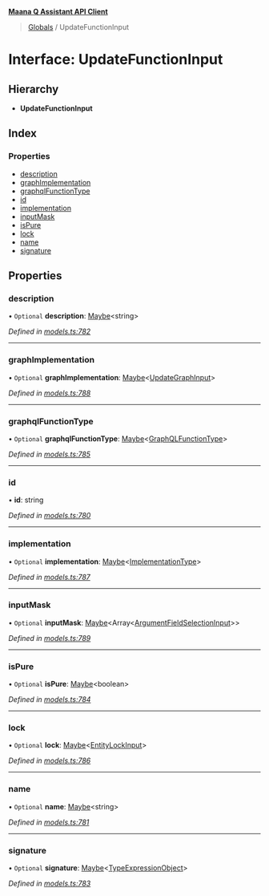**[Maana Q Assistant API Client](../README.md)**

> [Globals](../README.md) / UpdateFunctionInput

# Interface: UpdateFunctionInput

## Hierarchy

* **UpdateFunctionInput**

## Index

### Properties

* [description](updatefunctioninput.md#description)
* [graphImplementation](updatefunctioninput.md#graphimplementation)
* [graphqlFunctionType](updatefunctioninput.md#graphqlfunctiontype)
* [id](updatefunctioninput.md#id)
* [implementation](updatefunctioninput.md#implementation)
* [inputMask](updatefunctioninput.md#inputmask)
* [isPure](updatefunctioninput.md#ispure)
* [lock](updatefunctioninput.md#lock)
* [name](updatefunctioninput.md#name)
* [signature](updatefunctioninput.md#signature)

## Properties

### description

• `Optional` **description**: [Maybe](../README.md#maybe)\<string>

*Defined in [models.ts:782](https://github.com/maana-io/q-assistant-client/blob/develop/src/models.ts#L782)*

___

### graphImplementation

• `Optional` **graphImplementation**: [Maybe](../README.md#maybe)\<[UpdateGraphInput](updategraphinput.md)>

*Defined in [models.ts:788](https://github.com/maana-io/q-assistant-client/blob/develop/src/models.ts#L788)*

___

### graphqlFunctionType

• `Optional` **graphqlFunctionType**: [Maybe](../README.md#maybe)\<[GraphQLFunctionType](../enums/graphqlfunctiontype.md)>

*Defined in [models.ts:785](https://github.com/maana-io/q-assistant-client/blob/develop/src/models.ts#L785)*

___

### id

•  **id**: string

*Defined in [models.ts:780](https://github.com/maana-io/q-assistant-client/blob/develop/src/models.ts#L780)*

___

### implementation

• `Optional` **implementation**: [Maybe](../README.md#maybe)\<[ImplementationType](../enums/implementationtype.md)>

*Defined in [models.ts:787](https://github.com/maana-io/q-assistant-client/blob/develop/src/models.ts#L787)*

___

### inputMask

• `Optional` **inputMask**: [Maybe](../README.md#maybe)\<Array\<[ArgumentFieldSelectionInput](argumentfieldselectioninput.md)>>

*Defined in [models.ts:789](https://github.com/maana-io/q-assistant-client/blob/develop/src/models.ts#L789)*

___

### isPure

• `Optional` **isPure**: [Maybe](../README.md#maybe)\<boolean>

*Defined in [models.ts:784](https://github.com/maana-io/q-assistant-client/blob/develop/src/models.ts#L784)*

___

### lock

• `Optional` **lock**: [Maybe](../README.md#maybe)\<[EntityLockInput](entitylockinput.md)>

*Defined in [models.ts:786](https://github.com/maana-io/q-assistant-client/blob/develop/src/models.ts#L786)*

___

### name

• `Optional` **name**: [Maybe](../README.md#maybe)\<string>

*Defined in [models.ts:781](https://github.com/maana-io/q-assistant-client/blob/develop/src/models.ts#L781)*

___

### signature

• `Optional` **signature**: [Maybe](../README.md#maybe)\<[TypeExpressionObject](../README.md#typeexpressionobject)>

*Defined in [models.ts:783](https://github.com/maana-io/q-assistant-client/blob/develop/src/models.ts#L783)*
